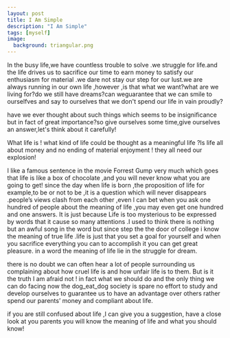 ```yaml
---
layout: post
title: I Am Simple
description: "I Am Simple"
tags: [myself]
image:
  background: triangular.png
---
```



In the busy life,we have countless trouble to solve .we struggle for life.and the life drives us to sacrifice our time to earn money to satisfy our enthusiasm for material .we dare not stay our step for our lust.we are always running in our own life ,however ,is that what we want?what are we living for?do we still have dreams?can weguarantee that we can smile to ourselfves and say to ourselves that we don't spend our life in vain proudly?


have we ever thought about such things which seems to be insignificance but in fact of great importance?so give ourselves some time,give ourselves an  answer,let's think about it carefully!


What life is ! what kind of life could be thought as a meaningful life ?Is life all about money and no ending of material enjoyment ! they all need our explosion!


I like a famous sentence in the movie Forrest Gump very much which goes that life is like a box of chocolate ,and you will never know what you are going to get! since the day when life is born ,the proposition of life for example,to be or not to be ,it is a question which will never disappears .people’s views clash from each other ,even l can bet when you ask one hundred of people about the meaning of life ,you may even get one hundred and one answers. 
It is just because Life is too mysterious to be expressed by words that it cause so many attentions .I used to think there is nothing but an awful song in the word but since step the  the door of college i know the meaning of true life  .life is just that you set a goal for yourself and when you sacrifice everything you can to accomplish it you can get great pleasure. in a word the meaning of life lie in the struggle for dream.


there is no doubt we can often hear a lot of people surrounding us complaining about how cruel life is and how unfair life is to them. But is it the truth I am afraid not ! in fact what we should do and the only thing we can do facing now  the dog_eat_dog society is spare no effort to study and develop ourselves to guarantee us to have an advantage over others rather spend our parents’ money and compliant about life.


if you are still confused about life ,I can give you a suggestion, have a close look at you parents you will know the meaning of life and what you should know!




